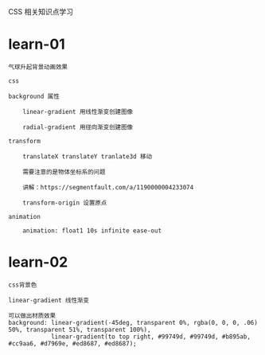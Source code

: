 CSS 相关知识点学习

# learn-01
    
    气球升起背景动画效果
    
    css 
    
    background 属性  
    
        linear-gradient 用线性渐变创建图像
        
        radial-gradient 用径向渐变创建图像
        
    transform
        
        translateX translateY tranlate3d 移动
        
        需要注意的是物体坐标系的问题
        
        讲解：https://segmentfault.com/a/1190000004233074
        
        transform-origin 设置原点
        
    animation
    
        animation: float1 10s infinite ease-out

# learn-02

    css背景色
    
    linear-gradient 线性渐变
    
    可以做出材质效果 
    background: linear-gradient(-45deg, transparent 0%, rgba(0, 0, 0, .06) 50%, transparent 51%, transparent 100%), 
                linear-gradient(to top right, #99749d, #99749d, #b895ab, #cc9aa6, #d7969e, #ed8687, #ed8687);